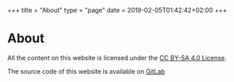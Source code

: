 +++
title = "About"
type = "page"
date = 2019-02-05T01:42:42+02:00
+++

# About

All the content on this website is licensed under the
<a rel="noopener noreferer" target="_blank" href="https://creativecommons.org/licenses/by-sa/4.0/" >CC BY-SA 4.0 License</a>.

The source code of this website is available on
<a href="https://gitlab.com/bloom42/blog" target="_blank" rel="noopener noreferer">GitLab</a>
